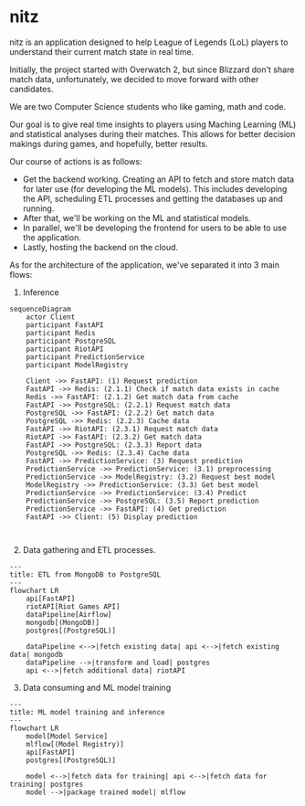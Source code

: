 # nitz

nitz is an application designed to help League of Legends (LoL) players to understand their current match state in real time.

Initially, the project started with Overwatch 2, but since Blizzard don't share match data, unfortunately, we decided to move forward with other candidates.

We are two Computer Science students who like gaming, math and code. 

Our goal is to give real time insights to players using Maching Learning (ML) and statistical analyses during their matches. This allows for better decision makings during games, and hopefully, better results.

Our course of actions is as follows:

- Get the backend working. Creating an API to fetch and store match data for later use (for developing the ML models). This includes developing the API, scheduling ETL processes and getting the databases up and running.
- After that, we'll be working on the ML and statistical models.
- In parallel, we'll be developing the frontend for users to be able to use the application.
- Lastly, hosting the backend on the cloud.

As for the architecture of the application, we've separated it into 3 main flows:

1. Inference
```mermaid
sequenceDiagram
    actor Client
    participant FastAPI
    participant Redis
    participant PostgreSQL
    participant RiotAPI
    participant PredictionService
    participant ModelRegistry
    
    Client ->> FastAPI: (1) Request prediction
    FastAPI ->> Redis: (2.1.1) Check if match data exists in cache
    Redis ->> FastAPI: (2.1.2) Get match data from cache
    FastAPI ->> PostgreSQL: (2.2.1) Request match data
    PostgreSQL ->> FastAPI: (2.2.2) Get match data
    PostgreSQL ->> Redis: (2.2.3) Cache data
    FastAPI ->> RiotAPI: (2.3.1) Request match data
    RiotAPI ->> FastAPI: (2.3.2) Get match data
    FastAPI ->> PostgreSQL: (2.3.3) Report data
    PostgreSQL ->> Redis: (2.3.4) Cache data
    FastAPI ->> PredictionService: (3) Request prediction
    PredictionService ->> PredictionService: (3.1) preprocessing
    PredictionService ->> ModelRegistry: (3.2) Request best model
    ModelRegistry ->> PredictionService: (3.3) Get best model
    PredictionService ->> PredictionService: (3.4) Predict
    PredictionService ->> PostgreSQL: (3.5) Report prediction
    PredictionService ->> FastAPI: (4) Get prediction
    FastAPI ->> Client: (5) Display prediction
    
    
```

2. Data gathering and ETL processes.

```mermaid
---
title: ETL from MongoDB to PostgreSQL
---
flowchart LR
    api[FastAPI]
    riotAPI[Riot Games API]
    dataPipeline[Airflow]
    mongodb[(MongoDB)]
    postgres[(PostgreSQL)]
    
    dataPipeline <-->|fetch existing data| api <-->|fetch existing data| mongodb
    dataPipeline -->|transform and load| postgres
    api <-->|fetch additional data| riotAPI
```

3. Data consuming and ML model training
```mermaid
---
title: ML model training and inference
---
flowchart LR
    model[Model Service]
    mlflow[(Model Registry)]
    api[FastAPI]
    postgres[(PostgreSQL)]
    
    model <-->|fetch data for training| api <-->|fetch data for training| postgres
    model -->|package trained model| mlflow

```
